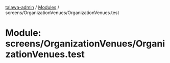 [talawa-admin](../README.md) / [Modules](../modules.md) / screens/OrganizationVenues/OrganizationVenues.test

# Module: screens/OrganizationVenues/OrganizationVenues.test
